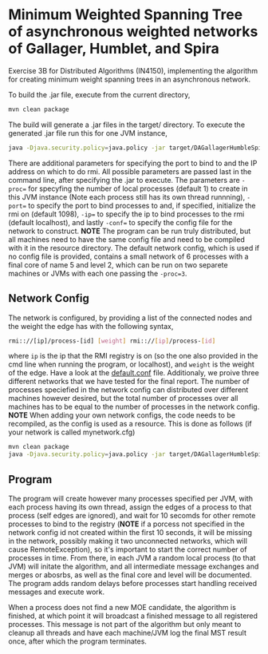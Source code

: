 # Minimum Weighted Spanning Tree of asynchronous weighted networks of Gallager, Humblet, and Spira

Exercise 3B for Distributed Algorithms (IN4150), implementing the algorithm for creating minimum weight spanning trees
in an asynchronous network.

To build the .jar file, execute from the current directory,

```bash
mvn clean package
```

The build will generate a .jar files in the target/ directory. To execute the generated .jar file run this for one 
JVM instance,

```bash
java -Djava.security.policy=java.policy -jar target/DAGallagerHumbleSpira.jar -proc=1
```

There are additional parameters for specifying the port to bind to and the IP address on which to do rmi.
All possible parameters are passed last in the command line, after specifying the .jar to execute. The parameters 
are `-proc=` for specyfing the number of local processes (default 1) to create in this JVM instance (Note each process 
still has its own thread runnning), `-port=` to specify the port to bind processes to and, if specified, initialize the 
rmi on (default 1098), `-ip=` to specify the ip to bind processes to the rmi (default localhost), and lastly `-conf=` 
to specify the config file for the network to construct. **NOTE** The program can be run truly distributed, but all
machines need to have the same config file and need to be compiled with it in the resource directory.
The default network config, which is used if no config file is provided, contains a small network of 6 processes with
a final core of name 5 and level 2, which can be run on two separete machines or JVMs with each one passing the `-proc=3`.

## Network Config

The network is configured, by providing a list of the connected nodes and the weight the edge has with the following
syntax,

```bash
rmi:://[ip]/process-[id] [weight] rmi:://[ip]/process-[id]
```

where `ip` is the ip that the RMI registry is on (so the one also provided in the cmd line when running the program,
or localhost), and `weight` is the weight of the edge. Have a look at the [default.conf](https://github.com/nicktehrany/Distributed-Algorithms/blob/ex3/exercise-3b/src/main/resources/default.cfg) file. Additionaly, we proive three different networks that we have tested for the final
report. The number of processes speciefied in the network config can distributed over different machines however desired,
but the total number of processes over all machines has to be equal to the number of processes in the network config.
**NOTE** When adding your own network configs, the code needs to be recompiled, as the config is used as a
resource. This is done as follows (if your network is called mynetwork.cfg)


```bash
mvn clean package
java -Djava.security.policy=java.policy -jar target/DAGallagerHumbleSpira.jar -proc=1 -conf=mynetwork.cfg
```
## Program

The program will create however many processes specified per JVM, with each process having its own thread, assign
the edges of a process to that process (self edges are ignored), and wait for 10 secomds
for other remote processes to bind to the registry (**NOTE** if a porcess not specified in the network config id not 
created within the first 10 seconds, it will be missing in the network, possibly making it two unconnected networks,
which will cause RemoteException), so it's important to start the correct number of processes in time. From there, in each
JVM a random local process (to that JVM) will initate the algorithm, and all intermediate message exchanges and 
merges or abosrbs, as well as the final core and level will be documented. The program adds random delays before 
processes start handling received messages and execute work.

When a process does not find a new MOE candidate, the algorithm is finished, at which point it will broadcast a
finished message to all registered processes. This message is not part of the algorithm but only meant to cleanup all
threads and have each machine/JVM log the final MST result once, after which the program terminates.